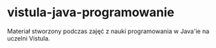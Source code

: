 # vistula-java-programowanie

Materiał stworzony podczas zajęć z nauki programowania w Java'ie na uczelni Vistula.
